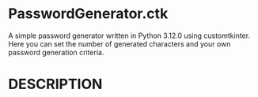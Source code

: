 # PasswordGenerator.ctk
A simple password generator written in Python 3.12.0 using customtkinter. Here you can set the number of generated characters and your own password generation criteria.

# DESCRIPTION
